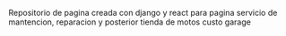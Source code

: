 Repositorio de pagina creada con django y react para pagina servicio de mantencion, reparacion y posterior tienda de motos custo garage 

